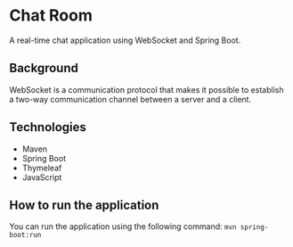 # Chat Room
A real-time chat application using WebSocket and Spring Boot.

## Background
WebSocket is a communication protocol that makes it possible to establish a two-way communication channel between a
server and a client.

## Technologies
* Maven
* Spring Boot
* Thymeleaf
* JavaScript

## How to run the application
You can run the application using the following command:
`mvn spring-boot:run`
